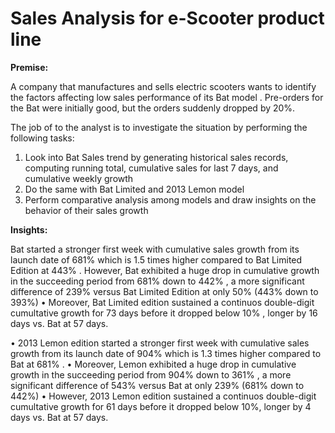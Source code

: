 # Sales Analysis for e-Scooter product line

**Premise:**

A company that manufactures and sells electric scooters wants to identify the factors affecting low sales performance of its Bat model . Pre-orders for the Bat were initially good, but the orders suddenly dropped by 20%. 

The job of to the analyst is to investigate the situation by performing the following tasks:

  1. Look into Bat Sales trend by generating historical sales records, computing running total, cumulative sales for last 7 days, and cumulative weekly growth  
  2. Do the same with Bat Limited and 2013 Lemon model
  3. Perform comparative analysis among models and draw insights on the behavior of their sales growth

**Insights:**

Bat  started a stronger first week with cumulative sales growth from its launch date of 681% which is 1.5 times higher compared to Bat Limited Edition at 443% . 
However, Bat exhibited a huge drop in cumulative growth in the succeeding period  from 681% down to 442% , a more significant difference of 239%  versus Bat Limited Edition at only 50% (443% down to 393%) 
•	Moreover, Bat Limited edition sustained a continuos double-digit cumultative growth for 73 days before it dropped below 10% ,  longer by 16 days vs. Bat at 57 days. 

•	2013 Lemon edition started a stronger first week with cumulative sales growth from its launch date of 904% which is 1.3 times higher compared to Bat at 681% . 
•	Moreover, Lemon exhibited a huge drop in cumulative growth in the succeeding period  from 904% down to 361% , a more significant difference of 543%  versus Bat at only 239% (681% down to 442%) 
•	However, 2013 Lemon edition sustained a continuos double-digit cumultative growth for 61 days before it dropped below 10%, longer by 4 days vs. Bat at 57 days.




